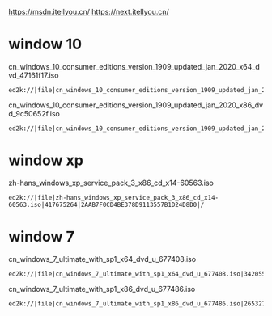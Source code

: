https://msdn.itellyou.cn/
https://next.itellyou.cn/

# window 10
cn_windows_10_consumer_editions_version_1909_updated_jan_2020_x64_dvd_47161f17.iso

```url
ed2k://|file|cn_windows_10_consumer_editions_version_1909_updated_jan_2020_x64_dvd_47161f17.iso|5417457664|274FEBA5BF0C874C291674182FA9C851|/
```

cn_windows_10_consumer_editions_version_1909_updated_jan_2020_x86_dvd_9c50652f.iso

```
ed2k://|file|cn_windows_10_consumer_editions_version_1909_updated_jan_2020_x86_dvd_9c50652f.iso|3884539904|0F2E887F2845BCD5C61E99E74D717287|/
```
# window xp
zh-hans_windows_xp_service_pack_3_x86_cd_x14-60563.iso

```
ed2k://|file|zh-hans_windows_xp_service_pack_3_x86_cd_x14-60563.iso|417675264|2AAB7F0CD4BE378D9113557B1D24D8D0|/
```

# window 7

cn_windows_7_ultimate_with_sp1_x64_dvd_u_677408.iso
```
ed2k://|file|cn_windows_7_ultimate_with_sp1_x64_dvd_u_677408.iso|3420557312|B58548681854236C7939003B583A8078|/
```

cn_windows_7_ultimate_with_sp1_x86_dvd_u_677486.iso

```
ed2k://|file|cn_windows_7_ultimate_with_sp1_x86_dvd_u_677486.iso|2653276160|7503E4B9B8738DFCB95872445C72AEFB|/
```
